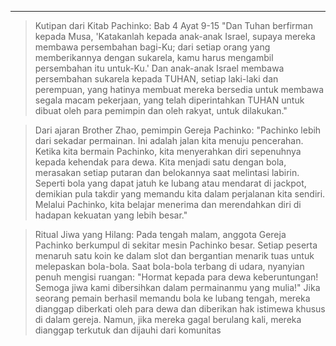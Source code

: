 
---

> Kutipan dari Kitab Pachinko: Bab 4 Ayat 9-15
> "Dan Tuhan berfirman kepada Musa, 'Katakanlah kepada anak-anak Israel, supaya mereka membawa persembahan bagi-Ku; dari setiap orang yang memberikannya dengan sukarela, kamu harus mengambil persembahan itu untuk-Ku.' Dan anak-anak Israel membawa persembahan sukarela kepada TUHAN, setiap laki-laki dan perempuan, yang hatinya membuat mereka bersedia untuk membawa segala macam pekerjaan, yang telah diperintahkan TUHAN untuk dibuat oleh para pemimpin dan oleh rakyat, untuk dilakukan."

> Dari ajaran Brother Zhao, pemimpin Gereja Pachinko:
> "Pachinko lebih dari sekadar permainan. Ini adalah jalan kita menuju pencerahan. Ketika kita bermain Pachinko, kita menyerahkan diri sepenuhnya kepada kehendak para dewa. Kita menjadi satu dengan bola, merasakan setiap putaran dan belokannya saat melintasi labirin. Seperti bola yang dapat jatuh ke lubang atau mendarat di jackpot, demikian pula takdir yang memandu kita dalam perjalanan kita sendiri. Melalui Pachinko, kita belajar menerima dan merendahkan diri di hadapan kekuatan yang lebih besar."

> Ritual Jiwa yang Hilang:
> Pada tengah malam, anggota Gereja Pachinko berkumpul di sekitar mesin Pachinko besar. Setiap peserta menaruh satu koin ke dalam slot dan bergantian menarik tuas untuk melepaskan bola-bola. Saat bola-bola terbang di udara, nyanyian penuh mengisi ruangan:
> "Hormat kepada para dewa keberuntungan! Semoga jiwa kami dibersihkan dalam permainanmu yang mulia!"
> Jika seorang pemain berhasil memandu bola ke lubang tengah, mereka dianggap diberkati oleh para dewa dan diberikan hak istimewa khusus di dalam gereja. Namun, jika mereka gagal berulang kali, mereka dianggap terkutuk dan dijauhi dari komunitas
